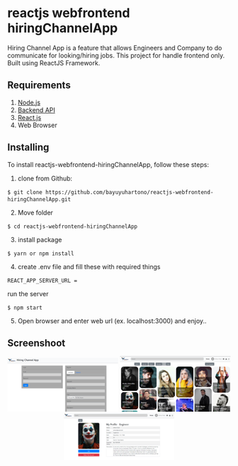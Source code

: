 


# reactjs webfrontend hiringChannelApp
Hiring Channel App is a feature that allows Engineers and Company to do communicate for looking/hiring jobs. This project for handle frontend only. Built using ReactJS Framework.

## Requirements
1. [Node.js](https://nodejs.org/en/)
2. [Backend API]([https://github.com/bayuyuhartono/expressjs-restful-hiringChannelApp](https://github.com/bayuyuhartono/expressjs-restful-hiringChannelApp))
3. [React.js]([https://reactjs.org/](https://reactjs.org/))
4. Web Browser

## Installing
To install reactjs-webfrontend-hiringChannelApp, follow these steps:
1. clone from Github:
```
$ git clone https://github.com/bayuyuhartono/reactjs-webfrontend-hiringChannelApp.git
```
2. Move folder
```
$ cd reactjs-webfrontend-hiringChannelApp
```
3. install package
```
$ yarn or npm install
```
4. create .env file and fill these with required things
```
REACT_APP_SERVER_URL =
```
run the server
```
$ npm start
```
5. Open browser and enter web url (ex. localhost:3000) and enjoy..

## Screenshoot

<div align="center">
    <img width="250" src="https://raw.githubusercontent.com/bayuyuhartono/reactjs-webfrontend-hiringChannelApp/master/public/auth.PNG">
    <img width="250" src="https://raw.githubusercontent.com/bayuyuhartono/reactjs-webfrontend-hiringChannelApp/master/public/home.PNG">
    <img width="250" src="https://raw.githubusercontent.com/bayuyuhartono/reactjs-webfrontend-hiringChannelApp/master/public/profile.PNG">
</div>
